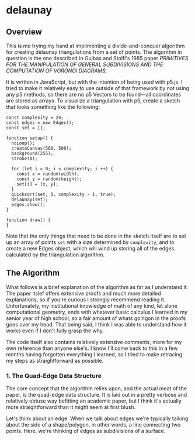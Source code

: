 # delaunay

## Overview

This is me trying my hand at implimenting a divide-and-conquer algorithm for creating delaunay triangulations from a set of points. The algorithm in question is the one described in Guibas and Stolfi's 1985 paper *PRIMITIVES FOR THE MANIPULATION OF GENERAL SUBDIVISIONS AND THE COMPUTATION OF VORONOI DIAGRAMS.*

It is written in JavaScript, but with the intention of being used with p5.js. I tried to make it relatively easy to use outside of that framework by not using any p5 methods, so there are no p5 Vectors to be found&mdash;all coordinates are stored as arrays. To visualize a triangulation with p5, create a sketch that looks something like the following:

```
const complexity = 24;
const edges = new Edges();
const set = [];

function setup() {
  noLoop();
  createCanvas(500, 500);
  background(255);
  stroke(0);

  for (let i = 0; i < complexity; i ++) {
    const x = random(width);
    const y = random(height);
    set[i] = [x, y];
  }
  quicksort(set, 0, complexity - 1, true);
  delaunay(set);
  edges.show();
}

function draw() {
}
```

Note that the only things that need to be done in the sketch itself are to set up an array of points ``` set ``` with a size determined by ``` complexity ```, and to create a new Edges object, which will wind up storing all of the edges calculated by the triangulation algorithm.

## The Algorithm

What follows is a brief explanation of the algorithm as far as I understand it. The paper itslef offers extensive proofs and much more detailed explanations, so if you're curious I strongly recommend reading it. Unfortunately, my institutional knowledge of math of any kind, let alone computational geometry, ends with whatever basic calculus I learned in my senior year of high school, so a fair amount of whats goingon in the proofs goes over my head. That being said, I think I was able to understand how it works even if I don't fully grasp the why.

The code itself also contains relatively extensive comments, more for my own reference than anyone else's. I know I'll come back to this in a few months having forgotten everything I learned, so I tried to make retracing my steps as straightforward as possible.

### 1. The Quad-Edge Data Structure

The core concept that the algorithm relies upon, and the actual meat of the paper, is the quad-edge data structure. It is laid out in a pretty verbose and relatively obtuse way befitting an academic paper, but I think it's actually more straightforward than it might seem at first blush.

Let's think about an edge. When we talk about edges we're typically talking about the side of a shape/polygon, in other words, a line connecting two points. Here, we're thinking of edges as subdivisions of a surface.

